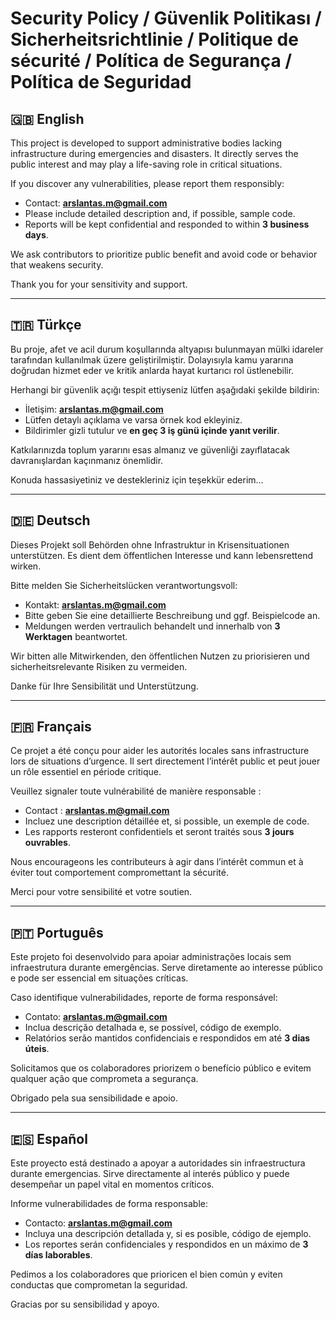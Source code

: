 #  Security Policy / Güvenlik Politikası / Sicherheitsrichtlinie / Politique de sécurité / Política de Segurança / Política de Seguridad

## 🇬🇧 English

This project is developed to support administrative bodies lacking infrastructure during emergencies and disasters. It directly serves the public interest and may play a life-saving role in critical situations.

If you discover any vulnerabilities, please report them responsibly:

- Contact: **arslantas.m@gmail.com**
- Please include detailed description and, if possible, sample code.
- Reports will be kept confidential and responded to within **3 business days**.

We ask contributors to prioritize public benefit and avoid code or behavior that weakens security.

Thank you for your sensitivity and support.

---

## 🇹🇷 Türkçe

Bu proje, afet ve acil durum koşullarında altyapısı bulunmayan mülki idareler tarafından kullanılmak üzere geliştirilmiştir. Dolayısıyla kamu yararına doğrudan hizmet eder ve kritik anlarda hayat kurtarıcı rol üstlenebilir.

Herhangi bir güvenlik açığı tespit ettiyseniz lütfen aşağıdaki şekilde bildirin:

- İletişim: **arslantas.m@gmail.com**
- Lütfen detaylı açıklama ve varsa örnek kod ekleyiniz.
- Bildirimler gizli tutulur ve **en geç 3 iş günü içinde yanıt verilir**.

Katkılarınızda toplum yararını esas almanız ve güvenliği zayıflatacak davranışlardan kaçınmanız önemlidir.

Konuda hassasiyetiniz ve destekleriniz için teşekkür ederim...

---

## 🇩🇪 Deutsch

Dieses Projekt soll Behörden ohne Infrastruktur in Krisensituationen unterstützen. Es dient dem öffentlichen Interesse und kann lebensrettend wirken.

Bitte melden Sie Sicherheitslücken verantwortungsvoll:

- Kontakt: **arslantas.m@gmail.com**
- Bitte geben Sie eine detaillierte Beschreibung und ggf. Beispielcode an.
- Meldungen werden vertraulich behandelt und innerhalb von **3 Werktagen** beantwortet.

Wir bitten alle Mitwirkenden, den öffentlichen Nutzen zu priorisieren und sicherheitsrelevante Risiken zu vermeiden.

Danke für Ihre Sensibilität und Unterstützung.

---

## 🇫🇷 Français

Ce projet a été conçu pour aider les autorités locales sans infrastructure lors de situations d’urgence. Il sert directement l’intérêt public et peut jouer un rôle essentiel en période critique.

Veuillez signaler toute vulnérabilité de manière responsable :

- Contact : **arslantas.m@gmail.com**
- Incluez une description détaillée et, si possible, un exemple de code.
- Les rapports resteront confidentiels et seront traités sous **3 jours ouvrables**.

Nous encourageons les contributeurs à agir dans l’intérêt commun et à éviter tout comportement compromettant la sécurité.

Merci pour votre sensibilité et votre soutien.

---

## 🇵🇹 Português

Este projeto foi desenvolvido para apoiar administrações locais sem infraestrutura durante emergências. Serve diretamente ao interesse público e pode ser essencial em situações críticas.

Caso identifique vulnerabilidades, reporte de forma responsável:

- Contato: **arslantas.m@gmail.com**
- Inclua descrição detalhada e, se possível, código de exemplo.
- Relatórios serão mantidos confidenciais e respondidos em até **3 dias úteis**.

Solicitamos que os colaboradores priorizem o benefício público e evitem qualquer ação que comprometa a segurança.

Obrigado pela sua sensibilidade e apoio.

---

## 🇪🇸 Español

Este proyecto está destinado a apoyar a autoridades sin infraestructura durante emergencias. Sirve directamente al interés público y puede desempeñar un papel vital en momentos críticos.

Informe vulnerabilidades de forma responsable:

- Contacto: **arslantas.m@gmail.com**
- Incluya una descripción detallada y, si es posible, código de ejemplo.
- Los reportes serán confidenciales y respondidos en un máximo de **3 días laborables**.

Pedimos a los colaboradores que prioricen el bien común y eviten conductas que comprometan la seguridad.

Gracias por su sensibilidad y apoyo.